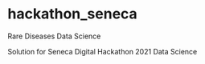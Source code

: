# hackathon_seneca
Rare Diseases Data Science

Solution for Seneca Digital Hackathon 2021
Data Science

